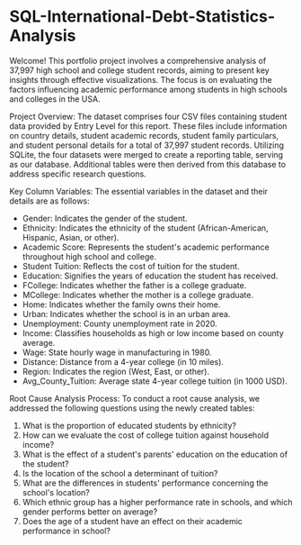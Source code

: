 # SQL-International-Debt-Statistics-Analysis

 Welcome! This portfolio project involves a comprehensive analysis of 37,997 high school and college student records, aiming to present key insights through effective visualizations. The focus is on evaluating the factors influencing academic performance among students in high schools and colleges in the USA.
 
Project Overview:
The dataset comprises four CSV files containing student data provided by Entry Level for this report. These files include information on country details, student academic records, student family particulars, and student personal details for a total of 37,997 student records. Utilizing SQLite, the four datasets were merged to create a reporting table, serving as our database. Additional tables were then derived from this database to address specific research questions.

Key Column Variables:
The essential variables in the dataset and their details are as follows:

- Gender: Indicates the gender of the student.
- Ethnicity: Indicates the ethnicity of the student (African-American, Hispanic, Asian, or other).
- Academic Score: Represents the student's academic performance throughout high school and college.
- Student Tuition: Reflects the cost of tuition for the student.
- Education: Signifies the years of education the student has received.
- FCollege: Indicates whether the father is a college graduate.
- MCollege: Indicates whether the mother is a college graduate.
- Home: Indicates whether the family owns their home.
- Urban: Indicates whether the school is in an urban area.
- Unemployment: County unemployment rate in 2020.
- Income: Classifies households as high or low income based on county average.
- Wage: State hourly wage in manufacturing in 1980.
- Distance: Distance from a 4-year college (in 10 miles).
- Region: Indicates the region (West, East, or other).
- Avg_County_Tuition: Average state 4-year college tuition (in 1000 USD).

Root Cause Analysis Process:
To conduct a root cause analysis, we addressed the following questions using the newly created tables:

1. What is the proportion of educated students by ethnicity?
2. How can we evaluate the cost of college tuition against household income?
3. What is the effect of a student's parents' education on the education of the student?
4. Is the location of the school a determinant of tuition?
5. What are the differences in students' performance concerning the school's location?
6. Which ethnic group has a higher performance rate in schools, and which gender performs better on average?
7. Does the age of a student have an effect on their academic performance in school?

